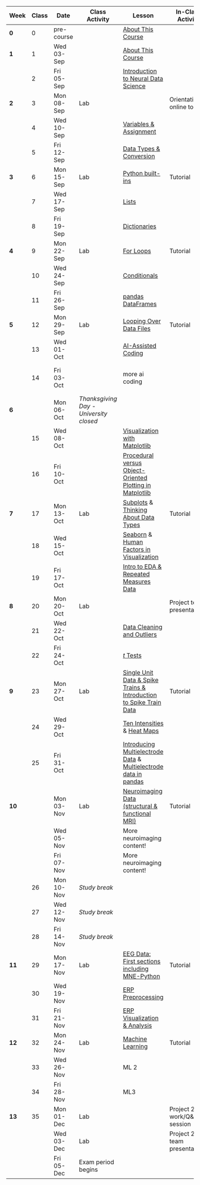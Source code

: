 | Week   | Class | Date       | Class Activity                         | Lesson                                                                                                                                                                                                      | In-Class Activity              | Work Due                                                                                        |
|--------|-------|------------|----------------------------------------|-------------------------------------------------------------------------------------------------------------------------------------------------------------------------------------------------------------|--------------------------------|-------------------------------------------------------------------------------------------------|
| **0**  | 0     | pre-course |                                        | [About This Course](https://neuraldatascience.io/1/why.html)                                                                                                                                                |                                |                                                                                                 |
| **1**  | 1     | Wed 03-Sep |                                        | [About This Course](https://neuraldatascience.io/1-intro/why.html)                                                                                                                                          |                                |                                                                                                 |
|        | 2     | Fri 05-Sep |                                        | [Introduction to Neural Data Science](https://neuraldatascience.io/2-nds/introduction.html)                                                                                                                 |                                | Quiz 1                                                                                          |
| **2**  | 3     | Mon 08-Sep | Lab                                    |                                                                                                                                                                                                             | Orientation to online tools    |                                                                                                 |
|        | 4     | Wed 10-Sep |                                        | [Variables &amp; Assignment](https://neuraldatascience.io/3/variables-and-assignment.html)                                                                                                                  |                                | [Assignment 1](https://dalpsychneuro.github.io/NESC_3505/Assignments/Assignment_1/Assignment_1) |
|        | 5     | Fri 12-Sep |                                        | [Data Types &amp; Conversion](https://neuraldatascience.io/3/types-conversion.html)                                                                                                                         |                                |                                                                                                 |
| **3**  | 6     | Mon 15-Sep | Lab                                    | [Python built-ins](https://neuraldatascience.io/3/built-in.html)                                                                                                                                            | Tutorial                       |                                                                                                 |
|        | 7     | Wed 17-Sep |                                        | [Lists](https://neuraldatascience.io/3/lists.html)                                                                                                                                                          |                                |                                                                                                 |
|        | 8     | Fri 19-Sep |                                        | [Dictionaries](https://neuraldatascience.io/3/dictionaries.html)                                                                                                                                            |                                | Assignment 2 (basic Python)                                                                     |
| **4**  | 9     | Mon 22-Sep | Lab                                    | [For Loops](https://neuraldatascience.io/3/for-loops.html)                                                                                                                                                  | Tutorial                       |                                                                                                 |
|        | 10    | Wed 24-Sep |                                        | [Conditionals](https://neuraldatascience.io/3/conditionals.html)                                                                                                                                            |                                |                                                                                                 |
|        | 11    | Fri 26-Sep |                                        | [pandas DataFrames](https://neuraldatascience.io/3/pandas-dataframes.html)                                                                                                                                  |                                |                                                                                                 |
| **5**  | 12    | Mon 29-Sep | Lab                                    | [Looping Over Data Files](https://neuraldatascience.io/3/looping-data-files.html)                                                                                                                           | Tutorial                       |                                                                                                 |
|        | 13    | Wed 01-Oct |                                        | [AI-Assisted Coding](https://neuraldatascience.io/3b-ai_assisted/introduction.html)                                                                                                                         |                                |                                                                                                 |
|        | 14    | Fri 03-Oct |                                        | more ai coding                                                                                                                                                                                              |                                | Assignment 3 (AI-assisteed coding)                                                              |
| **6**  |       | Mon 06-Oct | *Thanksgiving Day - University closed* |                                                                                                                                                                                                             |                                |                                                                                                 |
|        | 15    | Wed 08-Oct |                                        | [Visualization with Matplotlib](https://neuraldatascience.io/visualization/plotting.html)                                                                                                                   |                                |                                                                                                 |
|        | 16    | Fri 10-Oct |                                        | [Procedural versus Object-Oriented Plotting in Matplotlib](https://neuraldatascience.io/visualization/proc_vs_oo.html)                                                                                      |                                |                                                                                                 |
| **7**  | 17    | Mon 13-Oct | Lab                                    | [Subplots](https://neuraldatascience.io/visualization/subplots.html) &amp; [Thinking About Data Types](https://neuraldatascience.io/visualization/plotting_types.html)                                      | Tutorial                       |                                                                                                 |
|        | 18    | Wed 15-Oct |                                        | [Seaborn](https://neuraldatascience.io/visualization/seaborn.html) &amp; [Human Factors in Visualization](https://neuraldatascience.io/visualization/human_factors.html)                                    |                                |                                                                                                 |
|        | 19    | Fri 17-Oct |                                        | [Intro to EDA &amp; Repeated Measures Data](https://neuraldatascience.io/eda/introduction.html)                                                                                                             |                                | Project 1                                                                                       |
| **8**  | 20    | Mon 20-Oct | Lab                                    |                                                                                                                                                                                                             | Project team presentations     |                                                                                                 |
|        | 21    | Wed 22-Oct |                                        | [Data Cleaning and Outliers](https://neuraldatascience.io/eda/data_cleaning.html)                                                                                                                           |                                |                                                                                                 |
|        | 22    | Fri 24-Oct |                                        | [*t* Tests](https://neuraldatascience.io/eda/ttests.html)                                                                                                                                                   |                                |                                                                                                 |
| **9**  | 23    | Mon 27-Oct | Lab                                    | [Single Unit Data &amp; Spike Trains &amp; Introduction to Spike Train Data](https://neuraldatascience.io/single_unit/introduction.html)                                                                    | Tutorial                       |                                                                                                 |
|        | 24    | Wed 29-Oct |                                        | [Ten Intensities](https://neuraldatascience.io/single_unit/ten_intensities.html#) &amp; [Heat Maps](https://neuraldatascience.io/single_unit/heat_maps.html)                                                |                                |                                                                                                 |
|        | 25    | Fri 31-Oct |                                        | [Introducing Multielectrode Data](https://neuraldatascience.io/single_unit/intro_multielec_data.html) &amp; [Multielectrode data in pandas](https://neuraldatascience.io/single_unit/pandas_multielec.html) |                                | Assignment 4                                                                                    |
| **10** |       | Mon 03-Nov | Lab                                    | [Neuroimaging Data (structural &amp; functional MRI)](https://neuraldatascience.io/mri/introduction.html)                                                                                                   | Tutorial                       |                                                                                                 |
|        |       | Wed 05-Nov |                                        | More neuroimaging content!                                                                                                                                                                                  |                                |                                                                                                 |
|        |       | Fri 07-Nov |                                        | More neuroimaging content!                                                                                                                                                                                  |                                |                                                                                                 |
|        | 26    | Mon 10-Nov | *Study break*                          |                                                                                                                                                                                                             |                                |                                                                                                 |
|        | 27    | Wed 12-Nov | *Study break*                          |                                                                                                                                                                                                             |                                |                                                                                                 |
|        | 28    | Fri 14-Nov | *Study break*                          |                                                                                                                                                                                                             |                                | Assignment 5                                                                                    |
| **11** | 29    | Mon 17-Nov | Lab                                    | [EEG Data: First sections including MNE-Python](https://neuraldatascience.io/eeg/introduction.html)                                                                                                         | Tutorial                       |                                                                                                 |
|        | 30    | Wed 19-Nov |                                        | [ERP Preprocessing](https://neuraldatascience.io/eeg/erp_preprocessing)                                                                                                                                     |                                |                                                                                                 |
|        | 31    | Fri 21-Nov |                                        | [ERP Visualization &amp; Analysis](https://neuraldatascience.io/eeg/erp_vis_analysis)                                                                                                                       |                                |                                                                                                 |
| **12** | 32    | Mon 24-Nov | Lab                                    | [Machine Learning](https://neuraldatascience.io/machine_learning/introduction.html)                                                                                                                         | Tutorial                       |                                                                                                 |
|        | 33    | Wed 26-Nov |                                        | ML 2                                                                                                                                                                                                        |                                |                                                                                                 |
|        | 34    | Fri 28-Nov |                                        | ML3                                                                                                                                                                                                         |                                |                                                                                                 |
| **13** | 35    | Mon 01-Dec | Lab                                    |                                                                                                                                                                                                             | Project 2 work/Q&amp;A session | Project 2                                                                                       |
|        |       | Wed 03-Dec | Lab                                    |                                                                                                                                                                                                             | Project 2 team presentations   |                                                                                                 |
|        |       | Fri 05-Dec | Exam period begins                     |                                                                                                                                                                                                             |                                | Project 2 Peer Assessment                                                                       |